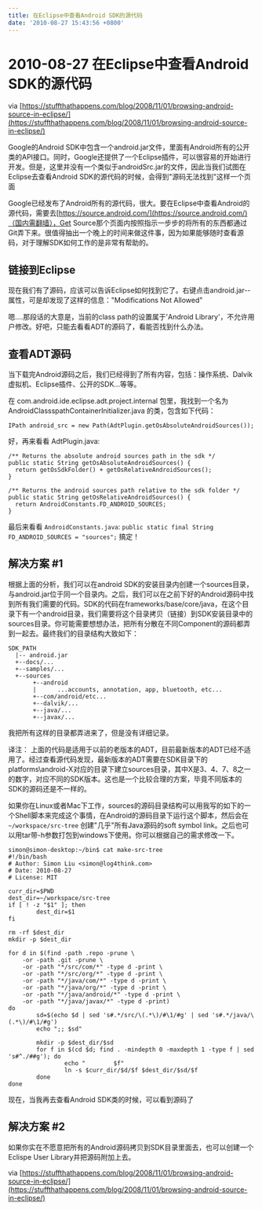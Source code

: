 ```yaml
---
title: 在Eclipse中查看Android SDK的源代码
date: '2010-08-27 15:43:56 +0800'
---
```


# 2010-08-27  在Eclipse中查看Android SDK的源代码

via [https://stuffthathappens.com/blog/2008/11/01/browsing-android-source-in-eclipse/](https://stuffthathappens.com/blog/2008/11/01/browsing-android-source-in-eclipse/)

Google的Android SDK中包含一个android.jar文件，里面有Android所有的公开类的API接口。同时，Google还提供了一个Eclipse插件，可以很容易的开始进行开发。但是，这里并没有一个类似于androidSrc.jar的文件，因此当我们试图在Eclipse去查看Android SDK的源代码的时候，会得到"源码无法找到"这样一个页面

Google已经发布了Android所有的源代码，很大。要在Eclipse中查看Android的源代码，需要去[https://source.android.com/](https://source.android.com/)（国内需翻墙），Get Source那个页面内按照指示一步步的将所有的东西都通过Git弄下来。很值得抽出一个晚上的时间来做这件事，因为如果能够随时查看源码，对于理解SDK如何工作的是非常有帮助的。

## 链接到Eclipse

现在我们有了源码，应该可以告诉Eclipse如何找到它了。右键点击android.jar--属性，可是却发现了这样的信息："Modifications Not Allowed"

嗯....那段话的大意是，当前的class path的设置属于'Android Library'，不允许用户修改。好吧，只能去看看ADT的源码了，看能否找到什么办法。

## 查看ADT源码

当下载完Android源码之后，我们已经得到了所有内容，包括：操作系统、Dalvik虚拟机、Eclipse插件、公开的SDK...等等。

在 com.android.ide.eclipse.adt.project.internal 包里，我找到一个名为 AndroidClassspathContainerInitializer.java 的类，包含如下代码：

```text
IPath android_src = new Path(AdtPlugin.getOsAbsoluteAndroidSources());
```

好，再来看看 AdtPlugin.java:

```text
/** Returns the absolute android sources path in the sdk */
public static String getOsAbsoluteAndroidSources() {
  return getOsSdkFolder() + getOsRelativeAndroidSources();
}

/** Returns the android sources path relative to the sdk folder */
public static String getOsRelativeAndroidSources() {
  return AndroidConstants.FD_ANDROID_SOURCES;
}
```

最后来看看 `AndroidConstants.java`: `public static final String FD_ANDROID_SOURCES = "sources";` 搞定！

## 解决方案 \#1

根据上面的分析，我们可以在android SDK的安装目录内创建一个sources目录，与android.jar位于同一个目录内。之后，我们可以在之前下好的Android源码中找到所有我们需要的代码。SDK的代码在frameworks/base/core/java，在这个目录下有一个android目录，我们需要将这个目录拷贝（链接）到SDK安装目录中的sources目录。你可能需要想想办法，把所有分散在不同Component的源码都弄到一起去。最终我们的目录结构大致如下：

```text
SDK_PATH
  |-- android.jar
  +--docs/...
  +--samples/...
  +--sources
       +--android
       |      ...accounts, annotation, app, bluetooth, etc...
       +--com/android/etc...
       +--dalvik/...
       +--java/...
       +--javax/...
```

我把所有这样的目录都弄进来了，但是没有详细记录。

译注： 上面的代码是适用于以前的老版本的ADT，目前最新版本的ADT已经不适用了。经过查看源代码发现，最新版本的ADT需要在SDK目录下的platforms\android-X对应的目录下建立sources目录，其中X是3、4、7、8之一的数字，对应不同的SDK版本。这也是一个比较合理的方案，毕竟不同版本的SDK的源码还是不一样的。

如果你在Linux或者Mac下工作，sources的源码目录结构可以用我写的如下的一个Shell脚本来完成这个事情，在Android的源码目录下运行这个脚本，然后会在 `~/workspace/src-tree` 创建"几乎"所有Java源码的soft symbol link。之后也可以用tar带-h参数打包到windows下使用。你可以根据自己的需求修改一下。

```text
simon@simon-desktop:~/bin$ cat make-src-tree
#!/bin/bash
# Author: Simon Liu <simon@log4think.com>
# Date: 2010-08-27
# License: MIT

curr_dir=$PWD
dest_dir=~/workspace/src-tree
if [ ! -z "$1" ]; then
        dest_dir=$1
fi

rm -rf $dest_dir
mkdir -p $dest_dir

for d in $(find -path .repo -prune \
    -or -path .git -prune \
    -or -path "*/src/com/*" -type d -print \
    -or -path "*/src/org/*" -type d -print \
    -or -path "*/java/com/*" -type d -print \
    -or -path "*/java/org/*" -type d -print \
    -or -path "*/java/android/*" -type d -print \
    -or -path "*/java/javax/*" -type d -print)
do
        sd=$(echo $d | sed 's#.*/src/\(.*\)/#\1/#g' | sed 's#.*/java/\(.*\)/#\1/#g')
        echo ";; $sd"

        mkdir -p $dest_dir/$sd
        for f in $(cd $d; find . -mindepth 0 -maxdepth 1 -type f | sed 's#^./##g'); do
                echo "        $f"
                ln -s $curr_dir/$d/$f $dest_dir/$sd/$f
        done
done
```

现在，当我再去查看Android SDK类的时候，可以看到源码了

## 解决方案 \#2

如果你实在不愿意把所有的Android源码拷贝到SDK目录里面去，也可以创建一个Eclispe User Library并把源码附加上去。

via [https://stuffthathappens.com/blog/2008/11/01/browsing-android-source-in-eclipse/](https://stuffthathappens.com/blog/2008/11/01/browsing-android-source-in-eclipse/)

